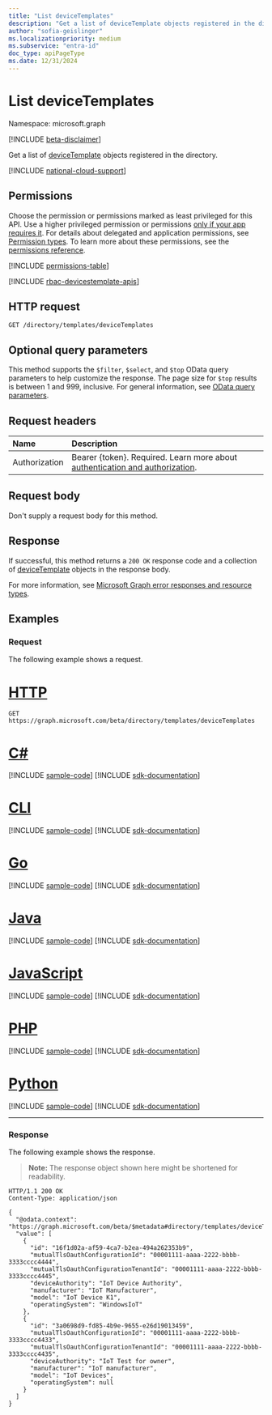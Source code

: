 ```yaml
---
title: "List deviceTemplates"
description: "Get a list of deviceTemplate objects registered in the directory."
author: "sofia-geislinger"
ms.localizationpriority: medium
ms.subservice: "entra-id"
doc_type: apiPageType
ms.date: 12/31/2024
---
```


# List deviceTemplates

Namespace: microsoft.graph

[!INCLUDE [beta-disclaimer](../../includes/beta-disclaimer.md)]

Get a list of [deviceTemplate](../resources/devicetemplate.md) objects registered in the directory.

[!INCLUDE [national-cloud-support](../../includes/global-only.md)]

## Permissions

Choose the permission or permissions marked as least privileged for this API. Use a higher privileged permission or permissions [only if your app requires it](/graph/permissions-overview#best-practices-for-using-microsoft-graph-permissions). For details about delegated and application permissions, see [Permission types](/graph/permissions-overview#permission-types). To learn more about these permissions, see the [permissions reference](/graph/permissions-reference).

<!-- { "blockType": "permissions", "name": "template_list_devicetemplates" } -->
[!INCLUDE [permissions-table](../includes/permissions/template-list-devicetemplates-permissions.md)]

[!INCLUDE [rbac-devicestemplate-apis](../includes/rbac-for-apis/rbac-devicetemplate-apis.md)]

## HTTP request

<!-- { "blockType": "ignored" } -->
```http
GET /directory/templates/deviceTemplates
```

## Optional query parameters

This method supports the `$filter`, `$select`, and `$top` OData query parameters to help customize the response. The page size for `$top` results is between 1 and 999, inclusive. For general information, see [OData query parameters](/graph/query-parameters).

## Request headers

|Name|Description|
|:---|:---|
|Authorization|Bearer {token}. Required. Learn more about [authentication and authorization](/graph/auth/auth-concepts).|

## Request body

Don't supply a request body for this method.

## Response

If successful, this method returns a `200 OK` response code and a collection of [deviceTemplate](../resources/devicetemplate.md) objects in the response body.

For more information, see [Microsoft Graph error responses and resource types](/graph/errors).

## Examples

### Request

The following example shows a request.
# [HTTP](#tab/http)
<!-- {
  "blockType": "request",
  "name": "list_devicetemplate"
}
-->
``` http
GET https://graph.microsoft.com/beta/directory/templates/deviceTemplates
```

# [C#](#tab/csharp)
[!INCLUDE [sample-code](../includes/snippets/csharp/list-devicetemplate-csharp-snippets.md)]
[!INCLUDE [sdk-documentation](../includes/snippets/snippets-sdk-documentation-link.md)]

# [CLI](#tab/cli)
[!INCLUDE [sample-code](../includes/snippets/cli/list-devicetemplate-cli-snippets.md)]
[!INCLUDE [sdk-documentation](../includes/snippets/snippets-sdk-documentation-link.md)]

# [Go](#tab/go)
[!INCLUDE [sample-code](../includes/snippets/go/list-devicetemplate-go-snippets.md)]
[!INCLUDE [sdk-documentation](../includes/snippets/snippets-sdk-documentation-link.md)]

# [Java](#tab/java)
[!INCLUDE [sample-code](../includes/snippets/java/list-devicetemplate-java-snippets.md)]
[!INCLUDE [sdk-documentation](../includes/snippets/snippets-sdk-documentation-link.md)]

# [JavaScript](#tab/javascript)
[!INCLUDE [sample-code](../includes/snippets/javascript/list-devicetemplate-javascript-snippets.md)]
[!INCLUDE [sdk-documentation](../includes/snippets/snippets-sdk-documentation-link.md)]

# [PHP](#tab/php)
[!INCLUDE [sample-code](../includes/snippets/php/list-devicetemplate-php-snippets.md)]
[!INCLUDE [sdk-documentation](../includes/snippets/snippets-sdk-documentation-link.md)]

# [Python](#tab/python)
[!INCLUDE [sample-code](../includes/snippets/python/list-devicetemplate-python-snippets.md)]
[!INCLUDE [sdk-documentation](../includes/snippets/snippets-sdk-documentation-link.md)]

---

### Response

The following example shows the response.
>**Note:** The response object shown here might be shortened for readability.
<!-- {
  "blockType": "response",
  "truncated": true,
  "@odata.type": "Collection(microsoft.graph.deviceTemplate)"
}
-->
``` http
HTTP/1.1 200 OK
Content-Type: application/json

{
  "@odata.context": "https://graph.microsoft.com/beta/$metadata#directory/templates/deviceTemplates",
  "value": [
    {
      "id": "16f1d02a-af59-4ca7-b2ea-494a262353b9",
      "mutualTlsOauthConfigurationId": "00001111-aaaa-2222-bbbb-3333cccc4444",
      "mutualTlsOauthConfigurationTenantId": "00001111-aaaa-2222-bbbb-3333cccc4445",
      "deviceAuthority": "IoT Device Authority",
      "manufacturer": "IoT Manufacturer",
      "model": "IoT Device K1",
      "operatingSystem": "WindowsIoT"
    },
    {
      "id": "3a0698d9-fd85-4b9e-9655-e26d19013459",
      "mutualTlsOauthConfigurationId": "00001111-aaaa-2222-bbbb-3333cccc4433",
      "mutualTlsOauthConfigurationTenantId": "00001111-aaaa-2222-bbbb-3333cccc4435",
      "deviceAuthority": "IoT Test for owner",
      "manufacturer": "IoT manufacturer",
      "model": "IoT Devices",
      "operatingSystem": null
    }
  ]
}
```

